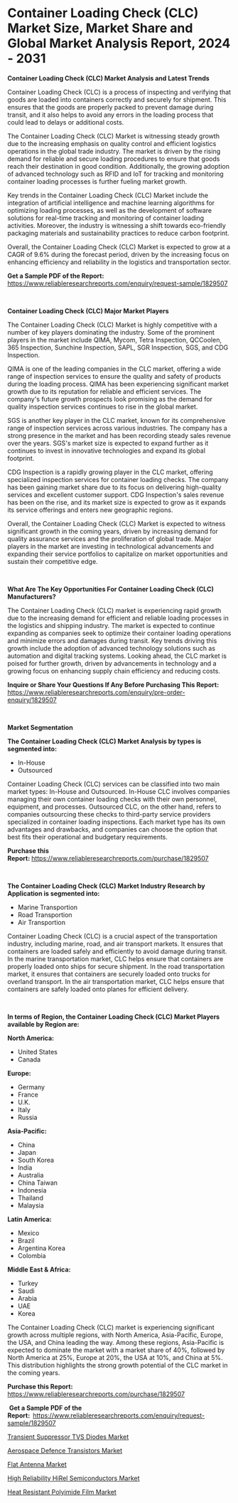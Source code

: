 <p><h1>Container Loading Check (CLC) Market Size, Market Share and Global Market Analysis Report, 2024 - 2031</h1></p><p><strong>Container Loading Check (CLC) Market Analysis and Latest Trends</strong></p>
<p><p>Container Loading Check (CLC) is a process of inspecting and verifying that goods are loaded into containers correctly and securely for shipment. This ensures that the goods are properly packed to prevent damage during transit, and it also helps to avoid any errors in the loading process that could lead to delays or additional costs.</p><p>The Container Loading Check (CLC) Market is witnessing steady growth due to the increasing emphasis on quality control and efficient logistics operations in the global trade industry. The market is driven by the rising demand for reliable and secure loading procedures to ensure that goods reach their destination in good condition. Additionally, the growing adoption of advanced technology such as RFID and IoT for tracking and monitoring container loading processes is further fueling market growth.</p><p>Key trends in the Container Loading Check (CLC) Market include the integration of artificial intelligence and machine learning algorithms for optimizing loading processes, as well as the development of software solutions for real-time tracking and monitoring of container loading activities. Moreover, the industry is witnessing a shift towards eco-friendly packaging materials and sustainability practices to reduce carbon footprint.</p><p>Overall, the Container Loading Check (CLC) Market is expected to grow at a CAGR of 9.6% during the forecast period, driven by the increasing focus on enhancing efficiency and reliability in the logistics and transportation sector.</p></p>
<p><strong>Get a Sample PDF of the Report:&nbsp;</strong> <a href="https://www.reliableresearchreports.com/enquiry/request-sample/1829507">https://www.reliableresearchreports.com/enquiry/request-sample/1829507</a></p>
<p>&nbsp;</p>
<p><strong>Container Loading Check (CLC) Major Market Players</strong></p>
<p><p>The Container Loading Check (CLC) Market is highly competitive with a number of key players dominating the industry. Some of the prominent players in the market include QIMA, Mycom, Tetra Inspection, QCCoolen, 365 Inspection, Sunchine Inspection, SAPL, SGR Inspection, SGS, and CDG Inspection.</p><p>QIMA is one of the leading companies in the CLC market, offering a wide range of inspection services to ensure the quality and safety of products during the loading process. QIMA has been experiencing significant market growth due to its reputation for reliable and efficient services. The company's future growth prospects look promising as the demand for quality inspection services continues to rise in the global market.</p><p>SGS is another key player in the CLC market, known for its comprehensive range of inspection services across various industries. The company has a strong presence in the market and has been recording steady sales revenue over the years. SGS's market size is expected to expand further as it continues to invest in innovative technologies and expand its global footprint.</p><p>CDG Inspection is a rapidly growing player in the CLC market, offering specialized inspection services for container loading checks. The company has been gaining market share due to its focus on delivering high-quality services and excellent customer support. CDG Inspection's sales revenue has been on the rise, and its market size is expected to grow as it expands its service offerings and enters new geographic regions.</p><p>Overall, the Container Loading Check (CLC) Market is expected to witness significant growth in the coming years, driven by increasing demand for quality assurance services and the proliferation of global trade. Major players in the market are investing in technological advancements and expanding their service portfolios to capitalize on market opportunities and sustain their competitive edge.</p></p>
<p>&nbsp;</p>
<p><strong>What Are The Key Opportunities For Container Loading Check (CLC) Manufacturers?</strong></p>
<p><p>The Container Loading Check (CLC) market is experiencing rapid growth due to the increasing demand for efficient and reliable loading processes in the logistics and shipping industry. The market is expected to continue expanding as companies seek to optimize their container loading operations and minimize errors and damages during transit. Key trends driving this growth include the adoption of advanced technology solutions such as automation and digital tracking systems. Looking ahead, the CLC market is poised for further growth, driven by advancements in technology and a growing focus on enhancing supply chain efficiency and reducing costs.</p></p>
<p><strong>Inquire or Share Your Questions If Any Before Purchasing This Report:</strong> <a href="https://www.reliableresearchreports.com/enquiry/pre-order-enquiry/1829507">https://www.reliableresearchreports.com/enquiry/pre-order-enquiry/1829507</a></p>
<p>&nbsp;</p>
<p><strong>Market Segmentation</strong></p>
<p><strong>The Container Loading Check (CLC) Market Analysis by types is segmented into:</strong></p>
<p><ul><li>In-House</li><li>Outsourced</li></ul></p>
<p><p>Container Loading Check (CLC) services can be classified into two main market types: In-House and Outsourced. In-House CLC involves companies managing their own container loading checks with their own personnel, equipment, and processes. Outsourced CLC, on the other hand, refers to companies outsourcing these checks to third-party service providers specialized in container loading inspections. Each market type has its own advantages and drawbacks, and companies can choose the option that best fits their operational and budgetary requirements.</p></p>
<p><strong>Purchase this Report:&nbsp;</strong><a href="https://www.reliableresearchreports.com/purchase/1829507">https://www.reliableresearchreports.com/purchase/1829507</a></p>
<p>&nbsp;</p>
<p><strong>The Container Loading Check (CLC) Market Industry Research by Application is segmented into:</strong></p>
<p><ul><li>Marine Transportion</li><li>Road Transportion</li><li>Air Transportion</li></ul></p>
<p><p>Container Loading Check (CLC) is a crucial aspect of the transportation industry, including marine, road, and air transport markets. It ensures that containers are loaded safely and efficiently to avoid damage during transit. In the marine transportation market, CLC helps ensure that containers are properly loaded onto ships for secure shipment. In the road transportation market, it ensures that containers are securely loaded onto trucks for overland transport. In the air transportation market, CLC helps ensure that containers are safely loaded onto planes for efficient delivery.</p></p>
<p>&nbsp;</p>
<p><strong>In terms of Region, the Container Loading Check (CLC) Market Players available by Region are:</strong></p>
<p>
    <p> <strong> North America: </strong>
        <ul>
            <li>United States</li>
            <li>Canada</li>
        </ul>
        </p> 
    <p> <strong> Europe: </strong>
        <ul>
            <li>Germany</li>
            <li>France</li>
            <li>U.K.</li>
            <li>Italy</li>
            <li>Russia</li>
        </ul>
        </p> 
    <p> <strong> Asia-Pacific: </strong>
        <ul>
            <li>China</li>
            <li>Japan</li>
            <li>South Korea</li>
            <li>India</li>
            <li>Australia</li>
            <li>China Taiwan</li>
            <li>Indonesia</li>
            <li>Thailand</li>
            <li>Malaysia</li>
        </ul>
        </p> 
    <p> <strong> Latin America: </strong>
        <ul>
            <li>Mexico</li>
            <li>Brazil</li>
            <li>Argentina Korea</li>
            <li>Colombia</li>
        </ul>
        </p> 
    <p> <strong> Middle East & Africa: </strong>
        <ul>
            <li>Turkey</li>
            <li>Saudi</li>
            <li>Arabia</li>
            <li>UAE</li>
            <li>Korea</li>
        </ul>
    </p>
    </p>
<p><p>The Container Loading Check (CLC) market is experiencing significant growth across multiple regions, with North America, Asia-Pacific, Europe, the USA, and China leading the way. Among these regions, Asia-Pacific is expected to dominate the market with a market share of 40%, followed by North America at 25%, Europe at 20%, the USA at 10%, and China at 5%. This distribution highlights the strong growth potential of the CLC market in the coming years.</p></p>
<p><strong>Purchase this Report: </strong><a href="https://www.reliableresearchreports.com/purchase/1829507">https://www.reliableresearchreports.com/purchase/1829507</a></p>
<p>&nbsp;<strong>Get a Sample PDF of the Report:&nbsp;&nbsp;</strong><a href="https://www.reliableresearchreports.com/enquiry/request-sample/1829507">https://www.reliableresearchreports.com/enquiry/request-sample/1829507</a></p>
<p><strong></strong></p>
<p><p><a href="https://medium.com/@piperhickle/transient-suppressor-tvs-diodes-market-comprehensive-assessment-by-type-application-and-e4db827c005f">Transient Suppressor TVS Diodes Market</a></p><p><a href="https://medium.com/@piperhickle/aerospace-defence-transistors-market-share-evolution-and-market-growth-trends-2024-2031-c295a67df9bf">Aerospace Defence Transistors Market</a></p><p><a href="https://medium.com/@piperhickle/flat-antenna-market-furnishes-information-on-market-share-market-trends-and-market-growth-8e7e00ad67dd">Flat Antenna Market</a></p><p><a href="https://medium.com/@piperhickle/high-reliability-hirel-semiconductors-market-insights-into-market-cagr-market-trends-and-growth-311398c89fb8">High Reliability HiRel Semiconductors Market</a></p><p><a href="https://medium.com/@piperhickle/heat-resistant-polyimide-film-market-trends-forecast-and-competitive-analysis-to-2031-a949ccb35c71">Heat Resistant Polyimide Film Market</a></p></p>